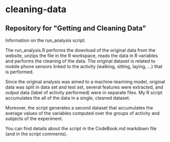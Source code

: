 cleaning-data
=============

Repository for "Getting and Cleaning Data"
-------------

Information on the run_analysis script.

The run_analysis.R performs the download of the original data from the website, unzips the file in the R workspace, reads the data in R variables and performs the cleaning of the data.
The original dataset is related to mobile phone sensors linked to the activity (walking, sitting, laying, ...) that is performed.

Since the original analysis was aimed to a machine-learining model, original data was split in data set and test set, several features were extracted, and output data (label of activity performed) were in separate files.
My R script accumulates the all of the data in a single, cleaned dataset.

Moreover, the script generates a second dataset that accumulates the average values of the variables computed over the groups of activity and subjects of the experiment.


You can find details about the script in the CodeBook.md markdown file (and in the script comments).
